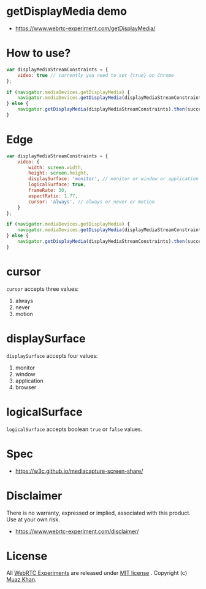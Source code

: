 # getDisplayMedia demo

* https://www.webrtc-experiment.com/getDisplayMedia/

# How to use?

```javascript
var displayMediaStreamConstraints = {
    video: true // currently you need to set {true} on Chrome
};

if (navigator.mediaDevices.getDisplayMedia) {
    navigator.mediaDevices.getDisplayMedia(displayMediaStreamConstraints).then(success).catch(error);
} else {
    navigator.getDisplayMedia(displayMediaStreamConstraints).then(success).catch(error);
}
```

# Edge

```javascript
var displayMediaStreamConstraints = {
    video: {
        width: screen.width,
        height: screen.height,
        displaySurface: 'monitor', // monitor or window or application or browser
        logicalSurface: true,
        frameRate: 30,
        aspectRatio: 1.77,
        cursor: 'always', // always or never or motion
    }
};

if (navigator.mediaDevices.getDisplayMedia) {
    navigator.mediaDevices.getDisplayMedia(displayMediaStreamConstraints).then(success).catch(error);
} else {
    navigator.getDisplayMedia(displayMediaStreamConstraints).then(success).catch(error);
}
```

# cursor

`cursor` accepts three values:

1. always
2. never
3. motion

# displaySurface

`displaySurface` accepts four values:

1. monitor
2. window
3. application
4. browser

# logicalSurface

`logicalSurface` accepts boolean `true` or `false` values.

# Spec

* https://w3c.github.io/mediacapture-screen-share/

# Disclaimer

There is no warranty, expressed or implied, associated with this product. Use at your own risk.

* https://www.webrtc-experiment.com/disclaimer/

# License

All [WebRTC Experiments](https://github.com/muaz-khan/WebRTC-Experiment) are released under [MIT license](https://github.com/muaz-khan/WebRTC-Experiment/blob/master/LICENSE) . Copyright (c) [Muaz Khan](https://muazkhan.com/).

